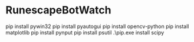 # RunescapeBotWatch
pip install pywin32
pip install pyautogui
pip install opencv-python
pip install matplotlib
pip install pynput
pip install psutil
.\pip.exe install scipy
